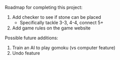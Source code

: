 Roadmap for completing this project:
1. Add checker to see if stone can be placed
    - Specifically tackle 3-3, 4-4, connect 5+
2. Add game rules on the game website

Possible future additions:
1. Train an AI to play gomoku (vs computer feature)
2. Undo feature
